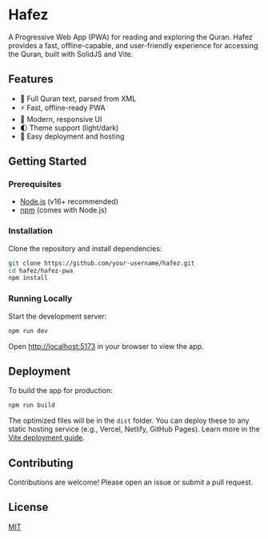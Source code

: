 # Hafez

A Progressive Web App (PWA) for reading and exploring the Quran. Hafez provides a fast, offline-capable, and user-friendly experience for accessing the Quran, built with SolidJS and Vite.

## Features
- 📖 Full Quran text, parsed from XML
- ⚡ Fast, offline-ready PWA
- 🌙 Modern, responsive UI
- 🌓 Theme support (light/dark)
- 🚀 Easy deployment and hosting

## Getting Started

### Prerequisites
- [Node.js](https://nodejs.org/) (v16+ recommended)
- [npm](https://www.npmjs.com/) (comes with Node.js)

### Installation
Clone the repository and install dependencies:

```bash
git clone https://github.com/your-username/hafez.git
cd hafez/hafez-pwa
npm install
```

### Running Locally
Start the development server:

```bash
npm run dev
```

Open [http://localhost:5173](http://localhost:5173) in your browser to view the app.

## Deployment
To build the app for production:

```bash
npm run build
```

The optimized files will be in the `dist` folder. You can deploy these to any static hosting service (e.g., Vercel, Netlify, GitHub Pages). Learn more in the [Vite deployment guide](https://vite.dev/guide/static-deploy.html).

## Contributing
Contributions are welcome! Please open an issue or submit a pull request.

## License
[MIT](LICENSE)